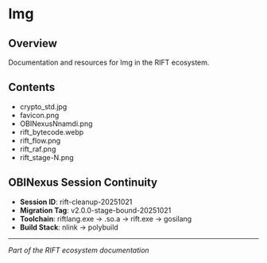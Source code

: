 # Img

## Overview
Documentation and resources for Img in the RIFT ecosystem.

## Contents
- crypto_std.jpg
- favicon.png
- OBINexusNnamdi.png
- rift_bytecode.webp
- rift_flow.png
- rift_raf.png
- rift_stage-N.png

## OBINexus Session Continuity
- **Session ID**: rift-cleanup-20251021
- **Migration Tag**: v2.0.0-stage-bound-20251021
- **Toolchain**: riftlang.exe → .so.a → rift.exe → gosilang
- **Build Stack**: nlink → polybuild

---
*Part of the RIFT ecosystem documentation*
